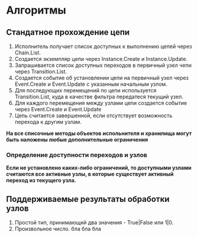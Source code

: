 # Алгоритмы


## Стандатное прохождение цепи
1. Исполнитель получает список доступных к выполнению цепей через Chain.List.
2. Создается экземпляр цепи через Instance.Create и Instance.Update.
3. Запрашивается список доступных переходов в первичный узел чепи через Transition.List.
4. Создается событие об установлении цепи на первичный узел через Event.Create и Event.Update с указанным начальным узлом.
5. Для последующих перемещений по цепи используется Transition.List, куда в качестве фильтра передатеся текущий узел.
6. Для каждого перемещения между узлами цепи создается событие через Event.Create и Event.Update
7. Цепь считается завершенной, если отсутствует возможность перехода к другим узлам.

**На все списочные методы объектов испольнителя и хранилища могут быть наложены любые дополнительные ограничения**

### Определение доступности переходов и узлов

**Если не установлено каких-либо ограничений, то доступными узлами считаются все активные узлы, в которые существует активный переход из текущего узла.**

## Поддерживаемые результаты обработки узлов

1. Простой тип, принимающий два значения - True|False или 1|0.
2. Произвольное число.
бла бла бла